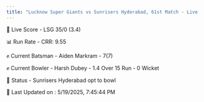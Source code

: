 ```yaml
---
title: "Lucknow Super Giants vs Sunrisers Hyderabad, 61st Match - Live Cricket Score"
---
```


🔴 Live Score - LSG 35/0 (3.4)  

📊 Run Rate - CRR: 9.55  

✊ Current Batsman - Aiden Markram - 7(7)  

✊ Current Bowler - Harsh Dubey - 1.4 Over 15 Run - 0 Wicket  

📑 Status - Sunrisers Hyderabad opt to bowl

📝 Last Updated on : 5/19/2025, 7:45:44 PM  

